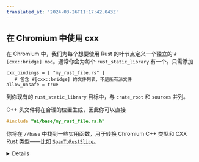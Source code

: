 ```yaml
---
translated_at: '2024-03-26T11:17:42.043Z'
---
```


## 在 Chromium 中使用 cxx

在 Chromium 中，我们为每个想要使用 Rust 的叶节点定义一个独立的 `#[cxx::bridge] mod`。通常你会为每个 `rust_static_library` 有一个。只需添加

```gn
cxx_bindings = [ "my_rust_file.rs" ]
   # 包含 #[cxx::bridge] 的文件列表，不是所有源文件
allow_unsafe = true
```

到你现有的 `rust_static_library` 目标中，与 `crate_root` 和 `sources` 并列。

C++ 头文件将在合理的位置生成，因此你可以直接

```cpp
#include "ui/base/my_rust_file.rs.h"
```

你将在 `//base` 中找到一些实用函数，用于转换 Chromium C++ 类型和 CXX Rust 类型——比如 [`SpanToRustSlice`][0]。

<details>

学生可能会问——为什么我们仍然需要 `allow_unsafe = true`？

广义上讲，没有任何 C/C++ 代码是“安全的”，按照正常的 Rust 标准。在 Rust 和 C/C++ 之间来回调用可能会对内存做任意的操作，并且破坏 Rust 自身数据布局的安全性。在 C/C++ 互操作中存在 _太多_ `unsafe` 关键字会损害这样一个关键字的信号-噪声比，这是 [有争议的][1]，但严格来说，引入任何外来代码到 Rust 二进制文件都可能从 Rust 的角度导致不期望的行为。

狭义上的答案在 [这个页面][2] 的顶部图表中——在幕后，CXX 生成 Rust `unsafe` 和 `extern "C"` 函数，就像我们在前一节手动做的那样。

</details>

[0]: https://source.chromium.org/chromium/chromium/src/+/main:base/containers/span_rust.h;l=21
[1]: https://steveklabnik.com/writing/the-cxx-debate
[2]: ../interoperability-with-cpp.md
